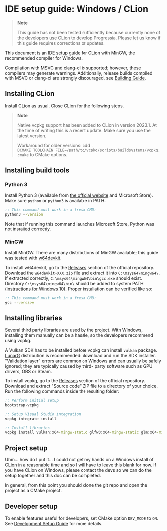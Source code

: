 # IDE setup guide: Windows / CLion

> **Note**
>
> This  guide has not been  tested sufficiently  because currently  none of the
> developers use CLion to develop  Progressia. Please let us know if this guide
> requires corrections or updates.

This  document  is an  IDE setup guide  for CLion  with MinGW, the  recommended
compiler for Windows.

Compilation with  MSVC and clang-cl is supported; however, these  compilers may
generate warnings. Additionally, release  builds compiled with MSVC or clang-cl
are strongly discouraged, see [Building Guide](../BuildingGuide.md).

## Installing CLion

Install CLion as usual. Close CLion for the following steps.

> **Note**
>
> Native vcpkg support has  been added to CLion in version  2023.1. At the time
> of writing this is a recent update. Make sure you use the latest version.
>
> Workaround for older versions: add
> `-DCMAKE_TOOLCHAIN_FILE=/path/to/vcpkg/scripts/buildsystems/vcpkg.cmake`
> to CMake options.

## Installing build tools

### Python 3
Install Python 3 (available from
[the official website](https://www.python.org/downloads/)
and Microsoft Store). Make sure `python` or `python3` is available in PATH:
```cmd
:: This command must work in a fresh CMD:
python3 --version
```
Note that  if running  this command  launches Microsoft  Store, Python was  not
installed correctly.

### MinGW
Install MinGW. There are many distributions  of MinGW available; this guide was
tested with [w64devkit](https://github.com/skeeto/w64devkit).

To install w64devkit, go to the
[Releases](https://github.com/skeeto/w64devkit/releases)
section of the official  repository. Download  the `w64devkit-XXX.zip` file and
extract it into `C:\msys64\mingw64\`. If extracted correctly,
  `C:\msys64\mingw64\bin\gcc.exe`
should exist. Directory
  `C:\msys64\mingw64\bin\`
should be added to system PATH
([instructions for Windows 10](https://stackoverflow.com/a/44272417/4463352)).
Proper installation can be verified like so:
```cmd
:: This command must work in a fresh CMD:
gcc --version
```

## Installing libraries

Several third party libraries are used by the project. With Windows, installing
them manually can be a hassle, so the developers recommend using vcpkg.

A Vulkan  SDK has  to be installed before  vcpkg can  install `vulkan` package.
[LunarG](https://www.lunarg.com/vulkan-sdk/)   distribution   is   recommended:
download  and run the SDK  installer. "Validation layer"  errors are common  on
Windows and can usually be safely  ignored; they are typically caused by third-
party software such as GPU drivers, OBS or Steam.

To install vcpkg, go to the
[Releases](https://github.com/microsoft/vcpkg/releases) section of the official
repository. Download and extract  "Source code" ZIP file to a directory of your
choice. Run the following commands inside the resulting folder:
```cmd
:: Perform initial setup
bootstrap-vcpkg

:: Setup Visual Studio integration
vcpkg integrate install

:: Install libraries
vcpkg install vulkan:x64-mingw-static glfw3:x64-mingw-static glm:x64-mingw-static
```

## Project setup

Uhm...  how do I put it... I  could not  get my hands  on a Windows  install of
CLion in a reasonable  time and so I will have to leave  this blank for now. If
you have  CLion on Windows,  please contact  the devs so  we can  do the  setup
together and this doc can be completed.

In general, from this point you should clone the  git repo and open the project
as a CMake project.

## Developer setup

To enable features useful for  developers, set CMake option `DEV_MODE` to `ON`.
See [Development Setup Guide](../DevelopmentSetupGuide.md) for more details.
